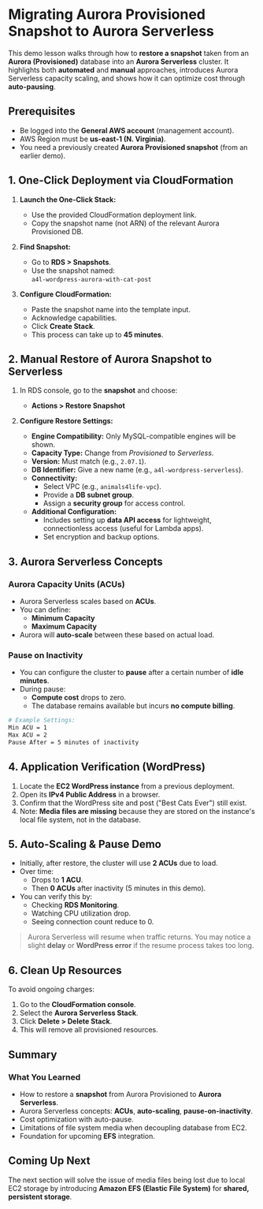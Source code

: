 # Migrating Aurora Provisioned Snapshot to Aurora Serverless

This demo lesson walks through how to **restore a snapshot** taken from an **Aurora (Provisioned)** database into an **Aurora Serverless** cluster. It highlights both **automated** and **manual** approaches, introduces Aurora Serverless capacity scaling, and shows how it can optimize cost through **auto-pausing**.

## Prerequisites

- Be logged into the **General AWS account** (management account).
- AWS Region must be **us-east-1 (N. Virginia)**.
- You need a previously created **Aurora Provisioned snapshot** (from an earlier demo).

## 1. One-Click Deployment via CloudFormation

1. **Launch the One-Click Stack:**

   - Use the provided CloudFormation deployment link.
   - Copy the snapshot name (not ARN) of the relevant Aurora Provisioned DB.

2. **Find Snapshot:**

   - Go to **RDS > Snapshots**.
   - Use the snapshot named:  
     `a4l-wordpress-aurora-with-cat-post`

3. **Configure CloudFormation:**
   - Paste the snapshot name into the template input.
   - Acknowledge capabilities.
   - Click **Create Stack**.
   - This process can take up to **45 minutes**.

## 2. Manual Restore of Aurora Snapshot to Serverless

1. In RDS console, go to the **snapshot** and choose:

   - **Actions > Restore Snapshot**

2. **Configure Restore Settings:**
   - **Engine Compatibility:** Only MySQL-compatible engines will be shown.
   - **Capacity Type:** Change from _Provisioned_ to _Serverless_.
   - **Version:** Must match (e.g., `2.07.1`).
   - **DB Identifier:** Give a new name (e.g., `a4l-wordpress-serverless`).
   - **Connectivity:**
     - Select VPC (e.g., `animals4life-vpc`).
     - Provide a **DB subnet group**.
     - Assign a **security group** for access control.
   - **Additional Configuration:**
     - Includes setting up **data API access** for lightweight, connectionless access (useful for Lambda apps).
     - Set encryption and backup options.

## 3. Aurora Serverless Concepts

### Aurora Capacity Units (ACUs)

- Aurora Serverless scales based on **ACUs**.
- You can define:
  - **Minimum Capacity**
  - **Maximum Capacity**
- Aurora will **auto-scale** between these based on actual load.

### Pause on Inactivity

- You can configure the cluster to **pause** after a certain number of **idle minutes**.
- During pause:
  - **Compute cost** drops to zero.
  - The database remains available but incurs **no compute billing**.

```bash
# Example Settings:
Min ACU = 1
Max ACU = 2
Pause After = 5 minutes of inactivity
```

## 4. Application Verification (WordPress)

1. Locate the **EC2 WordPress instance** from a previous deployment.
2. Open its **IPv4 Public Address** in a browser.
3. Confirm that the WordPress site and post ("Best Cats Ever") still exist.
4. Note: **Media files are missing** because they are stored on the instance's local file system, not in the database.

## 5. Auto-Scaling & Pause Demo

- Initially, after restore, the cluster will use **2 ACUs** due to load.
- Over time:
  - Drops to **1 ACU**.
  - Then **0 ACUs** after inactivity (5 minutes in this demo).
- You can verify this by:
  - Checking **RDS Monitoring**.
  - Watching CPU utilization drop.
  - Seeing connection count reduce to 0.

> Aurora Serverless will resume when traffic returns. You may notice a slight **delay** or **WordPress error** if the resume process takes too long.

## 6. Clean Up Resources

To avoid ongoing charges:

1. Go to the **CloudFormation console**.
2. Select the **Aurora Serverless Stack**.
3. Click **Delete > Delete Stack**.
4. This will remove all provisioned resources.

## Summary

### What You Learned

- How to restore a **snapshot** from Aurora Provisioned to **Aurora Serverless**.
- Aurora Serverless concepts: **ACUs**, **auto-scaling**, **pause-on-inactivity**.
- Cost optimization with auto-pause.
- Limitations of file system media when decoupling database from EC2.
- Foundation for upcoming **EFS** integration.

## Coming Up Next

The next section will solve the issue of media files being lost due to local EC2 storage by introducing **Amazon EFS (Elastic File System)** for **shared, persistent storage**.

